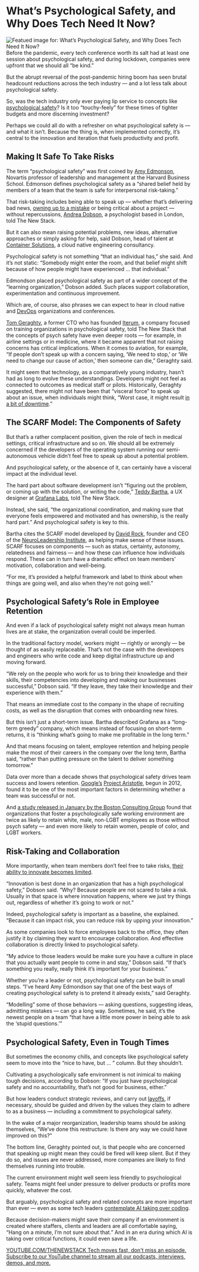# What’s Psychological Safety, and Why Does Tech Need It Now?
![Featued image for: What’s Psychological Safety, and Why Does Tech Need It Now?](https://cdn.thenewstack.io/media/2024/08/04014920-whats-psychological-safety-and-why-does-tech-need-it-now-2-1024x576.jpg)
Before the pandemic, every tech conference worth its salt had at least one session about psychological safety, and during lockdown, companies were upfront that we should all “be kind.”

But the abrupt reversal of the post-pandemic hiring boom has seen brutal headcount reductions across the tech industry — and a lot less talk about psychological safety.

So, was the tech industry only ever paying lip service to concepts like [psychological safety](https://thenewstack.io/5-ways-to-build-psychological-safety-at-fast-moving-startups/)? Is it too “touchy-feely” for these times of tighter budgets and more discerning investment?

Perhaps we could all do with a refresher on what psychological safety is — and what it isn’t. Because the thing is, when implemented correctly, it’s central to the innovation and iteration that fuels productivity and profit.

## Making It Safe To Take Risks
The term “psychological safety” was first coined by [Amy Edmonson](https://www.linkedin.com/in/amycedmondson/), Novartis professor of leadership and management at the Harvard Business School. Edmonson defines psychological safety as a “shared belief held by members of a team that the team is safe for interpersonal risk-taking.”

That risk-taking includes being able to speak up — whether that’s delivering bad news, [owning up to a mistake](https://thenewstack.io/how-we-manage-incident-response-at-honeycomb/) or being critical about a project — without repercussions, [Andrea Dobson](https://x.com/andrea_kock), a psychologist based in London, told The New Stack.

But it can also mean raising potential problems, new ideas, alternative approaches or simply asking for help, said Dobson, head of talent at [Container Solutions](https://www.container-solutions.com/), a cloud native engineering consultancy.

Psychological safety is not something “that an individual has,” she said. And it’s not static: “Somebody might enter the room, and that belief might shift because of how people might have experienced … that individual.”

Edmondson placed psychological safety as part of a wider concept of the “learning organization,” Dobson added. Such places support collaboration, experimentation and continuous improvement.

Which are, of course, also phrases we can expect to hear in cloud native and [DevOps](https://thenewstack.io/devops/) organizations and conferences.

[Tom Geraghty](https://www.linkedin.com/in/geraghtytom/), a former CTO who has founded [Iterum](https://psychsafety.co.uk/), a company focused on training organizations in psychological safety, told The New Stack that the concepts of psych safety have even deeper roots — for example, in airline settings or in medicine, where it became apparent that not raising concerns has critical implications.
When it comes to aviation, for example, “If people don’t speak up with a concern saying, ‘We need to stop,’ or ‘We need to change our cause of action,’ then someone can die,” Geraghty said.

It might seem that technology, as a comparatively young industry, hasn’t had as long to evolve these understandings. Developers might not feel as connected to outcomes as medical staff or pilots. Historically, Geraghty suggested, there might not have been that “visceral force” to speak up about an issue, when individuals might think, “Worst case, it might result [in a bit of downtime](https://thenewstack.io/7-urgent-lessons-from-the-crowdstrike-disaster/).”

## The SCARF Model: The Components of Safety
But that’s a rather complacent position, given the role of tech in medical settings, critical infrastructure and so on. We should all be extremely concerned if the developers of the operating system running our semi-autonomous vehicle didn’t feel free to speak up about a potential problem.

And psychological safety, or the absence of it, can certainly have a visceral impact at the individual level.

The hard part about software development isn’t “figuring out the problem, or coming up with the solution, or writing the code,” [Teddy Bartha](https://www.linkedin.com/in/teddybartha/), a UX designer at [Grafana Labs](https://grafana.com/), told The New Stack.

Instead, she said, “the organizational coordination, and making sure that everyone feels empowered and motivated and has ownership, is the really hard part.” And psychological safety is key to this.

Bartha cites the SCARF model developed by [David Rock](https://www.linkedin.com/in/dr-david-rock/), founder and CEO of the [NeuroLeadership Institute](https://neuroleadership.com/scalable-learning-solutions/grow), as helping make sense of these issues. SCARF focuses on components — such as status, certainty, autonomy, relatedness and fairness — and how these can influence how individuals respond. These can in turn have a dramatic effect on team members’ motivation, collaboration and well-being.

“For me, it’s provided a helpful framework and label to think about when things are going well, and also when they’re not going well.”

## Psychological Safety’s Role in Employee Retention
And even if a lack of psychological safety might not always mean human lives are at stake, the organization overall could be imperiled.

In the traditional factory model, workers might — rightly or wrongly — be thought of as easily replaceable. That’s not the case with the developers and engineers who write code and keep digital infrastructure up and moving forward.

“We rely on the people who work for us to bring their knowledge and their skills, their competencies into developing and making our businesses successful,” Dobson said. “If they leave, they take their knowledge and their experience with them.”

That means an immediate cost to the company in the shape of recruiting costs, as well as the disruption that comes with onboarding new hires.

But this isn’t just a short-term issue. Bartha described Grafana as a “long-term greedy” company, which means instead of focusing on short-term returns, it is “thinking what’s going to make me profitable in the long term.”

And that means focusing on talent, employee retention and helping people make the most of their careers in the company over the long term, Bartha said, “rather than putting pressure on the talent to deliver something tomorrow.”

Data over more than a decade shows that psychological safety drives team success and lowers retention. [Google’s](https://cloud.google.com/?utm_content=inline+mention) [Project Aristotle](https://www.nytimes.com/2016/02/28/magazine/what-google-learned-from-its-quest-to-build-the-perfect-team.html), begun in 2012, found it to be one of the most important factors in determining whether a team was successful or not.

And [a study released in January by the Boston Consulting Group](https://www.bcg.com/publications/2024/psychological-safety-levels-playing-field-for-employees) found that organizations that foster a psychologically safe working environment are twice as likely to retain white, male, non-LGBT employees as those without psych safety — and even more likely to retain women, people of color, and LGBT workers.

## Risk-Taking and Collaboration
More importantly, when team members don’t feel free to take risks, [their ability to innovate becomes limited](https://thenewstack.io/breaking-down-the-barriers-to-operational-innovation/).

“Innovation is best done in an organization that has a high psychological safety,” Dobson said. “Why? Because people are not scared to take a risk. Usually in that space is where innovation happens, where we just try things out, regardless of whether it’s going to work or not.”

Indeed, psychological safety is important as a baseline, she explained. “Because it can impact risk, you can reduce risk by upping your innovation.”

As some companies look to force employees back to the office, they often justify it by claiming they want to encourage collaboration. And effective collaboration is directly linked to psychological safety.

“My advice to those leaders would be make sure you have a culture in place that you actually want people to come in and stay,” Dobson said. “If that’s something you really, really think it’s important for your business.”

Whether you’re a leader or not, psychological safety can be built in small steps. “I’ve heard Amy Edmondson say that one of the best ways of creating psychological safety is to pretend it already exists,” said Geraghty.

“Modelling” some of those behaviors — asking questions, suggesting ideas, admitting mistakes — can go a long way. Sometimes, he said, it’s the newest people on a team “that have a little more power in being able to ask the ‘stupid questions.’”

## Psychological Safety, Even in Tough Times
But sometimes the economy chills, and concepts like psychological safety seem to move into the “nice to have, but … ” column. But they shouldn’t.

Cultivating a psychologically safe environment is not inimical to making tough decisions, according to Dobson: “If you just have psychological safety and no accountability, that’s not good for business, either.”

But how leaders conduct strategic reviews, and carry out [layoffs](https://thenewstack.io/how-tech-industry-layoffs-are-impacting-developers/), if necessary, should be guided and driven by the values they claim to adhere to as a business — including a commitment to psychological safety.

In the wake of a major reorganization, leadership teams should be asking themselves, “We’ve done this restructure: Is there any way we could have improved on this?”

The bottom line, Geraghty pointed out, is that people who are concerned that speaking up might mean they could be fired will keep silent. But if they do so, and issues are never addressed, more companies are likely to find themselves running into trouble.

The current environment might well seem less friendly to psychological safety. Teams might feel under pressure to deliver products or profits more quickly, whatever the cost.

But arguably, psychological safety and related concepts are more important than ever — even as some tech leaders [contemplate AI taking over coding](https://thenewstack.io/2024-forecast-what-can-developers-expect-in-the-new-year/).

Because decision-makers might save their company if an environment is created where staffers, clients and leaders are all comfortable saying, “Hang on a minute, I’m not sure about that.” And in an era during which AI is taking over critical functions, it could even save a life.

[
YOUTUBE.COM/THENEWSTACK
Tech moves fast, don't miss an episode. Subscribe to our YouTube
channel to stream all our podcasts, interviews, demos, and more.
](https://youtube.com/thenewstack?sub_confirmation=1)